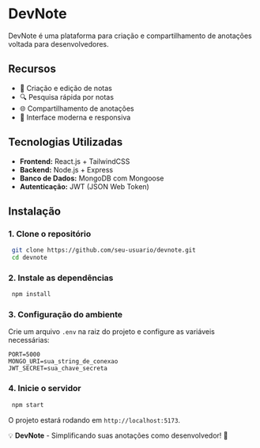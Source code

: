# DevNote

DevNote é uma plataforma para criação e compartilhamento de anotações voltada para desenvolvedores.

## Recursos

- 📌 Criação e edição de notas
- 🔍 Pesquisa rápida por notas
- 🌐 Compartilhamento de anotações
- 🎨 Interface moderna e responsiva

## Tecnologias Utilizadas

- **Frontend:** React.js + TailwindCSS
- **Backend:** Node.js + Express
- **Banco de Dados:** MongoDB com Mongoose
- **Autenticação:** JWT (JSON Web Token)

## Instalação

### 1. Clone o repositório
```sh
 git clone https://github.com/seu-usuario/devnote.git
 cd devnote
```

### 2. Instale as dependências
```sh
 npm install
```

### 3. Configuração do ambiente
Crie um arquivo `.env` na raiz do projeto e configure as variáveis necessárias:
```env
PORT=5000
MONGO_URI=sua_string_de_conexao
JWT_SECRET=sua_chave_secreta
```

### 4. Inicie o servidor
```sh
 npm start
```

O projeto estará rodando em `http://localhost:5173`.

💡 **DevNote** - Simplificando suas anotações como desenvolvedor! 🚀

